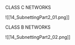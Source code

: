 CLASS C NETWORKS

![[14_SubnettingPart2_01.png]]


CLASS B NETWORKS

![[14_SubnettingPart2_02.png]]

